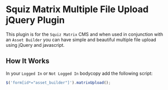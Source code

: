 Squiz Matrix Multiple File Upload jQuery Plugin
=============

This plugin is for the `Squiz Matrix` CMS and when used in conjunction with an `Asset Builder` you can have simple and beautiful multiple file upload using jQuery and javascript.

How It Works
---

In your `Logged In` or `Not Logged In` bodycopy add the following script:

```javascript
$('form[id*="asset_builder"]').matrixUpload();
```